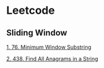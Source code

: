 # Leetcode
## Sliding Window
   [1. 76. Minimum Window Substring](https://github.com/LarryAndCode/LeetCode-Note/blob/master/Sliding%20Window/438.%20Find%20All%20Anagrams%20in%20a%20String.md)

   [2. 438. Find All Anagrams in a String](https://github.com/LarryAndCode/LeetCode-Note/blob/master/Sliding%20Window/438.%20Find%20All%20Anagrams%20in%20a%20String.md)
